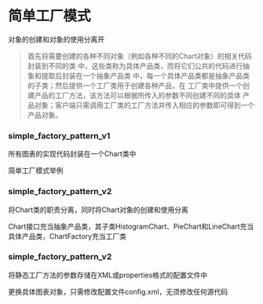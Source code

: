 # 简单工厂模式

对象的创建和对象的使用分离开

> 首先将需要创建的各种不同对象（例如各种不同的Chart对象）的相关代码封装到不同的类
中，这些类称为具体产品类，而将它们公共的代码进行抽象和提取后封装在一个抽象产品类
中，每一个具体产品类都是抽象产品类的子类；然后提供一个工厂类用于创建各种产品，在
工厂类中提供一个创建产品的工厂方法，该方法可以根据所传入的参数不同创建不同的具体
产品对象；客户端只需调用工厂类的工厂方法并传入相应的参数即可得到一个产品对象。

### simple_factory_pattern_v1

所有图表的实现代码封装在一个Chart类中

简单工厂模式举例

### simple_factory_pattern_v2

将Chart类的职责分离，同时将Chart对象的创建和使用分离

Chart接口充当抽象产品类，其子类HistogramChart、PieChart和LineChart充当具体产品类，ChartFactory充当工厂类

### simple_factory_pattern_v2

将静态工厂方法的参数存储在XML或properties格式的配置文件中

更换具体图表对象，只需修改配置文件config.xml，无须修改任何源代码